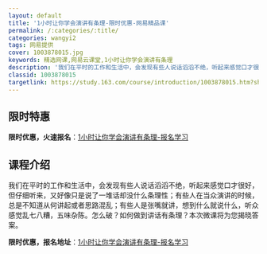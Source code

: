 ```yaml
---
layout: default
title: '1小时让你学会演讲有条理-限时优惠-网易精品课'
permalink: /:categories/:title/
categories: wangyi2
tags: 网易提供
cover: 1003878015.jpg
keywords: 精选网课,网易云课堂,1小时让你学会演讲有条理
description: '我们在平时的工作和生活中，会发现有些人说话滔滔不绝，听起来感觉口才很好，但仔细听来，又好像只是说了一堆话却没什么条理性；'
classid: 1003878015
targetlink: https://study.163.com/course/introduction/1003878015.htm?share=1&shareId=1025206652&utm_campaign=share&utm_medium=iphoneShare&utm_source=&utm_u=1025206652
---
```


## 限时特惠

**限时优惠，火速报名**：[1小时让你学会演讲有条理-报名学习](https://study.163.com/course/introduction/1003878015.htm?share=1&shareId=1025206652&utm_campaign=share&utm_medium=iphoneShare&utm_source=&utm_u=1025206652)

## 课程介绍

我们在平时的工作和生活中，会发现有些人说话滔滔不绝，听起来感觉口才很好，但仔细听来，又好像只是说了一堆话却没什么条理性；有些人在当众演讲的时候，总是不知道从何讲起或者思路混乱；有些人是张嘴就讲，想到什么就说什么，听众感觉乱七八糟，五味杂陈。怎么破？如何做到讲话有条理？本次微课将为您揭晓答案。

**限时优惠，报名地址**：[1小时让你学会演讲有条理-报名学习](https://study.163.com/course/introduction/1003878015.htm?share=1&shareId=1025206652&utm_campaign=share&utm_medium=iphoneShare&utm_source=&utm_u=1025206652)

